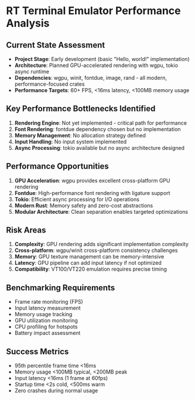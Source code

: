 # RT Terminal Emulator Performance Analysis

## Current State Assessment
- **Project Stage**: Early development (basic "Hello, world!" implementation)
- **Architecture**: Planned GPU-accelerated rendering with wgpu, tokio async runtime
- **Dependencies**: wgpu, winit, fontdue, image, rand - all modern, performance-focused crates
- **Performance Targets**: 60+ FPS, <16ms latency, <100MB memory usage

## Key Performance Bottlenecks Identified
1. **Rendering Engine**: Not yet implemented - critical path for performance
2. **Font Rendering**: fontdue dependency chosen but no implementation
3. **Memory Management**: No allocation strategy defined
4. **Input Handling**: No input system implemented
5. **Async Processing**: tokio available but no async architecture designed

## Performance Opportunities
1. **GPU Acceleration**: wgpu provides excellent cross-platform GPU rendering
2. **Fontdue**: High-performance font rendering with ligature support
3. **Tokio**: Efficient async processing for I/O operations
4. **Modern Rust**: Memory safety and zero-cost abstractions
5. **Modular Architecture**: Clean separation enables targeted optimizations

## Risk Areas
1. **Complexity**: GPU rendering adds significant implementation complexity
2. **Cross-platform**: wgpu/winit cross-platform consistency challenges
3. **Memory**: GPU texture management can be memory-intensive
4. **Latency**: GPU pipeline can add input latency if not optimized
5. **Compatibility**: VT100/VT220 emulation requires precise timing

## Benchmarking Requirements
- Frame rate monitoring (FPS)
- Input latency measurement
- Memory usage tracking
- GPU utilization monitoring
- CPU profiling for hotspots
- Battery impact assessment

## Success Metrics
- 95th percentile frame time <16ms
- Memory usage <100MB typical, <200MB peak
- Input latency <16ms (1 frame at 60fps)
- Startup time <2s cold, <500ms warm
- Zero crashes during normal usage
